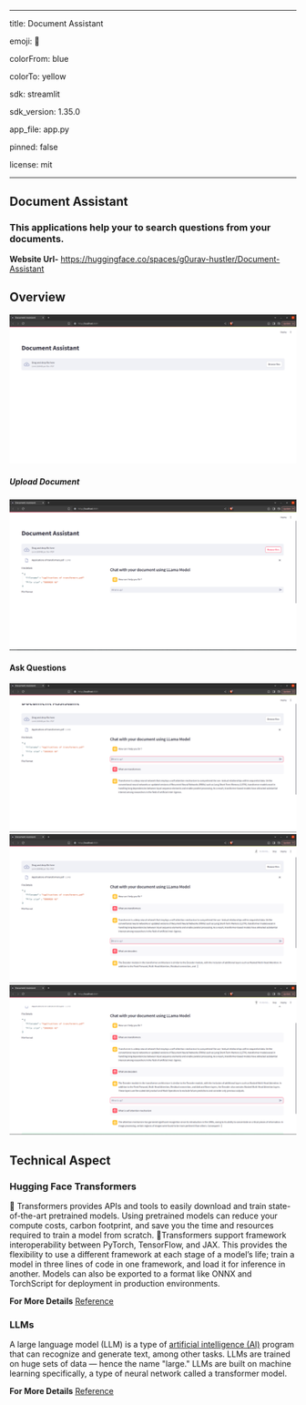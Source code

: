 
---

title: Document Assistant

emoji: 📄

colorFrom: blue

colorTo: yellow

sdk: streamlit

sdk_version: 1.35.0

app_file: app.py

pinned: false

license: mit

---

  

## Document Assistant

 
### This applications help your to search questions from your documents.

  
 
**Website Url-** https://huggingface.co/spaces/g0urav-hustler/Document-Assistant

 

## Overview

![Web Image](https://github.com/g0urav-hustler/Document-Assistant/blob/main/readme_sources/photo_1.png)

#####  Upload Document
![Web Image](https://github.com/g0urav-hustler/Document-Assistant/blob/main/readme_sources/photo_2.png)

#### Ask Questions
![Web Image](https://github.com/g0urav-hustler/Document-Assistant/blob/main/readme_sources/photo_3.png)
![Web Image](https://github.com/g0urav-hustler/Document-Assistant/blob/main/readme_sources/photo_4.png)
![Web Image](https://github.com/g0urav-hustler/Document-Assistant/blob/main/readme_sources/photo_5.png)


## Technical Aspect

### Hugging Face Transformers
🤗 Transformers provides APIs and tools to easily download and train state-of-the-art pretrained models. Using pretrained models can reduce your compute costs, carbon footprint, and save you the time and resources required to train a model from scratch. 🤗Transformers support framework interoperability between PyTorch, TensorFlow, and JAX. This provides the flexibility to use a different framework at each stage of a model’s life; train a model in three lines of code in one framework, and load it for inference in another. Models can also be exported to a format like ONNX and TorchScript for deployment in production environments.

**For More Details** [Reference](https://huggingface.co/docs/transformers/en/index)

### LLMs
A large language model (LLM) is a type of [artificial intelligence (AI)](https://www.cloudflare.com/learning/ai/what-is-artificial-intelligence/) program that can recognize and generate text, among other tasks. LLMs are trained on huge sets of data — hence the name "large." LLMs are built on  machine learning specifically, a type of neural network called a transformer model. 

**For More Details** [Reference](https://www.cloudflare.com/en-gb/learning/ai/what-is-large-language-model/)